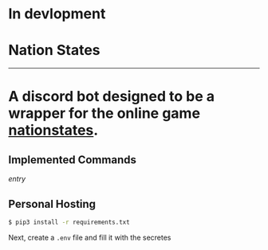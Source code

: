 # In devlopment
# Nation States
----

# A discord bot designed to be a wrapper for the online game [nationstates](nationstates.net). 

## Implemented Commands
*entry*


## Personal Hosting

```cmd
$ pip3 install -r requirements.txt
```

Next, create a `.env` file and fill it with the secretes
